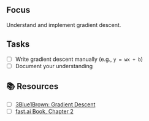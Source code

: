 ## Focus

Understand and implement gradient descent.

## Tasks

- [ ] Write gradient descent manually (e.g., `y = wx + b`)
- [ ] Document your understanding

## 📚 Resources

- [ ] [3Blue1Brown: Gradient Descent](https://www.youtube.com/watch?v=IHZwWFHWa-w)
- [ ] [fast.ai Book, Chapter 2](https://github.com/fastai/fastbook/blob/master/README.md)